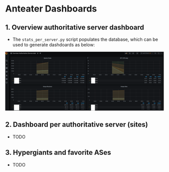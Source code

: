 # Anteater Dashboards

## 1. Overview authoritative server dashboard
 * The `stats_per_server.py` script populates the database, which can be used
to generate dashdoards as below:

![Authoritative Server Dashboard](auth-server-screenshot.png)

## 2. Dashboard per authoritative server (sites)

* TODO

## 3. Hypergiants and favorite ASes

* TODO

